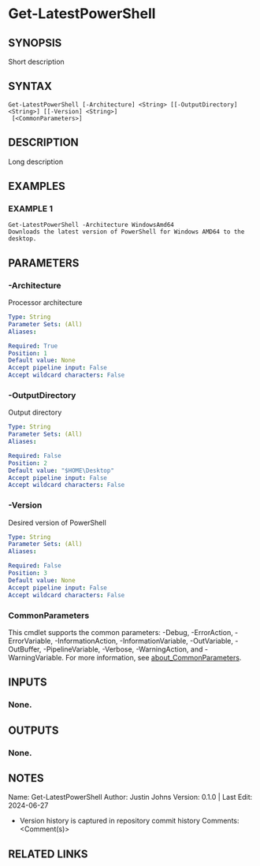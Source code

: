 # Get-LatestPowerShell

## SYNOPSIS
Short description

## SYNTAX

```
Get-LatestPowerShell [-Architecture] <String> [[-OutputDirectory] <String>] [[-Version] <String>]
 [<CommonParameters>]
```

## DESCRIPTION
Long description

## EXAMPLES

### EXAMPLE 1
```
Get-LatestPowerShell -Architecture WindowsAmd64
Downloads the latest version of PowerShell for Windows AMD64 to the desktop.
```

## PARAMETERS

### -Architecture
Processor architecture

```yaml
Type: String
Parameter Sets: (All)
Aliases:

Required: True
Position: 1
Default value: None
Accept pipeline input: False
Accept wildcard characters: False
```

### -OutputDirectory
Output directory

```yaml
Type: String
Parameter Sets: (All)
Aliases:

Required: False
Position: 2
Default value: "$HOME\Desktop"
Accept pipeline input: False
Accept wildcard characters: False
```

### -Version
Desired version of PowerShell

```yaml
Type: String
Parameter Sets: (All)
Aliases:

Required: False
Position: 3
Default value: None
Accept pipeline input: False
Accept wildcard characters: False
```

### CommonParameters
This cmdlet supports the common parameters: -Debug, -ErrorAction, -ErrorVariable, -InformationAction, -InformationVariable, -OutVariable, -OutBuffer, -PipelineVariable, -Verbose, -WarningAction, and -WarningVariable. For more information, see [about_CommonParameters](http://go.microsoft.com/fwlink/?LinkID=113216).

## INPUTS

### None.
## OUTPUTS

### None.
## NOTES
Name:     Get-LatestPowerShell
Author:   Justin Johns
Version:  0.1.0 | Last Edit: 2024-06-27
- Version history is captured in repository commit history
Comments: \<Comment(s)\>

## RELATED LINKS
